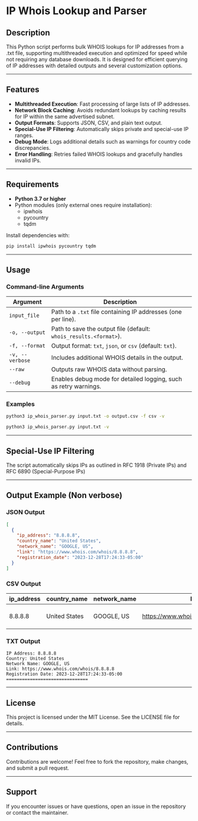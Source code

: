 # IP Whois Lookup and Parser

## Description
This Python script performs bulk WHOIS lookups for IP addresses from a .txt file, supporting multithreaded execution and optimized for speed while not requiring any database downloads. It is designed for efficient querying of IP addresses with detailed outputs and several customization options.

---

## Features
- **Multithreaded Execution**: Fast processing of large lists of IP addresses.
- **Network Block Caching**: Avoids redundant lookups by caching results for IP within the same advertised subnet.
- **Output Formats**: Supports JSON, CSV, and plain text output.
- **Special-Use IP Filtering**: Automatically skips private and special-use IP ranges.
- **Debug Mode**: Logs additional details such as warnings for country code discrepancies.
- **Error Handling**: Retries failed WHOIS lookups and gracefully handles invalid IPs.

---

## Requirements
- **Python 3.7 or higher**
- Python modules (only external ones require installation):
  - ipwhois
  - pycountry
  - tqdm

Install dependencies with:
```bash
pip install ipwhois pycountry tqdm

```

---

## Usage
### Command-line Arguments
| Argument           | Description                                                                 |
|--------------------|-----------------------------------------------------------------------------|
| `input_file`       | Path to a `.txt` file containing IP addresses (one per line).               |
| `-o, --output`     | Path to save the output file (default: `whois_results.<format>`).           |
| `-f, --format`     | Output format: `txt`, `json`, or `csv` (default: `txt`).                   |
| `-v, --verbose`    | Includes additional WHOIS details in the output.                           |
| `--raw`            | Outputs raw WHOIS data without parsing.                                    |
| `--debug`          | Enables debug mode for detailed logging, such as retry warnings.           |

### Examples
```bash
python3 ip_whois_parser.py input.txt -o output.csv -f csv -v 
```
```bash
python3 ip_whois_parser.py input.txt -v  
```

---

## Special-Use IP Filtering
The script automatically skips IPs as outlined in RFC 1918 (Private IPs) and RFC 6890 (Special-Purpose IPs)

---

## Output Example (Non verbose)
### JSON Output
```json
[
  {
    "ip_address": "8.8.8.8",
    "country_name": "United States",
    "network_name": "GOOGLE, US",
    "link": "https://www.whois.com/whois/8.8.8.8",
    "registration_date": "2023-12-28T17:24:33-05:00"
  }
]
```

### CSV Output
| ip_address | country_name   | network_name     | link                                      | registration_date               |
|------------|----------------|------------------|-------------------------------------------|---------------------------------|
| 8.8.8.8    | United States  | GOOGLE, US       | https://www.whois.com/whois/8.8.8.8       | 2023-12-28T17:24:33-05:00       |


### TXT Output
```
IP Address: 8.8.8.8
Country: United States
Network Name: GOOGLE, US
Link: https://www.whois.com/whois/8.8.8.8
Registration Date: 2023-12-28T17:24:33-05:00
===============================
```
---

## License
This project is licensed under the MIT License. See the LICENSE file for details.

---

## Contributions
Contributions are welcome! Feel free to fork the repository, make changes, and submit a pull request.

---

## Support
If you encounter issues or have questions, open an issue in the repository or contact the maintainer.

